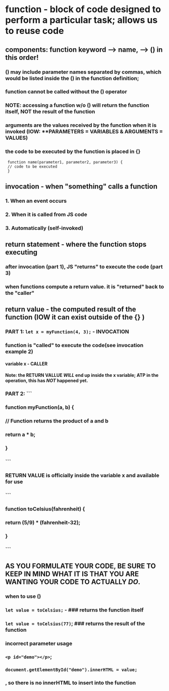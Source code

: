 # function - block of code designed to perform a particular task; allows us to reuse code
 ## components: function keyword --> name, --> () **in this order!**
  ### () may include **parameter** names separated by commas, which would be listed inside the () in the function definition;
  ### function cannot be called without the () operator
  ### **NOTE: accessing a function w/o () will return the function itself, NOT the result of the function**
  ### **arguments** are the values received by the function when it is invoked (IOW: **PARAMETERS = VARIABLES & ARGUMENTS = VALUES)
  ### the code to be executed by the function is placed in {}
   ```
    function name(parameter1, parameter2, parameter3) {
    // code to be executed
    }
   ```

## invocation - when "something" **calls** a function
 ### 1. When an **event** occurs 
 ### 2. When it is called from JS code
 ### 3. Automatically (self-invoked)

## return statement - where the function stops executing
 ### after invocation (part 1), JS "returns" to execute the code (part 3)
 ### when functions compute a **return value**. it is "returned" back to the "caller"

## return value - the computed result of the function (IOW it can exist outside of the {} )

### PART 1: `let x = myFunction(4, 3);` - **INVOCATION**
### function is "called" to execute the code(see invocation example 2) 
 #### **variable x - CALLER**
  #### **Note: the RETURN VALLUE** ***WILL*** **end up inside the x variable; ATP in the operation, this has** ***NOT*** **happened yet.**

### PART 2: ```
### function myFunction(a, b) {
### // Function returns the product of a and b
###  return a * b;
### }
### ```

### **RETURN VALUE** is officially inside the variable x and available for use

### ```
### function toCelsius(fahrenheit) {
###  return (5/9) * (fahrenheit-32);
### }
### ```

## AS YOU FORMULATE YOUR CODE, BE SURE TO KEEP IN MIND WHAT IT IS THAT YOU ARE WANTING YOUR CODE TO ACTUALLY ***DO***.  
 
 ### when to use ()
  ### `let value = toCelsius;` - ### returns the **function itself**

  ### `let value = toCelsius(77)`; ### returns the **result** of the function

  ### incorrect parameter usage
   ### `<p id="demo"></p>`; 
   ### `document.getElementById("demo").innerHTML = value;` 
   ### , so there is no innerHTML to insert into the function

